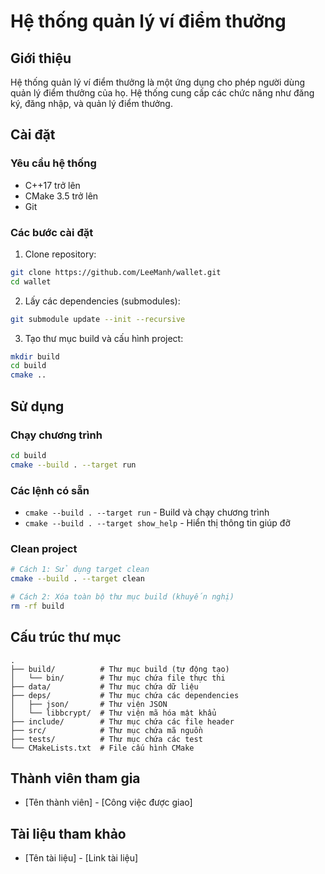 # Hệ thống quản lý ví điểm thưởng

## Giới thiệu

Hệ thống quản lý ví điểm thưởng là một ứng dụng cho phép người dùng quản lý điểm thưởng của họ. Hệ thống cung cấp các chức năng như đăng ký, đăng nhập, và quản lý điểm thưởng.

## Cài đặt

### Yêu cầu hệ thống

- C++17 trở lên
- CMake 3.5 trở lên
- Git

### Các bước cài đặt

1. Clone repository:

```bash
git clone https://github.com/LeeManh/wallet.git
cd wallet
```

2. Lấy các dependencies (submodules):

```bash
git submodule update --init --recursive
```

3. Tạo thư mục build và cấu hình project:

```bash
mkdir build
cd build
cmake ..
```

## Sử dụng

### Chạy chương trình

```bash
cd build
cmake --build . --target run
```

### Các lệnh có sẵn

- `cmake --build . --target run` - Build và chạy chương trình
- `cmake --build . --target show_help` - Hiển thị thông tin giúp đỡ

### Clean project

```bash
# Cách 1: Sử dụng target clean
cmake --build . --target clean

# Cách 2: Xóa toàn bộ thư mục build (khuyến nghị)
rm -rf build
```

## Cấu trúc thư mục

```
.
├── build/          # Thư mục build (tự động tạo)
│   └── bin/        # Thư mục chứa file thực thi
├── data/           # Thư mục chứa dữ liệu
├── deps/           # Thư mục chứa các dependencies
│   ├── json/       # Thư viện JSON
│   └── libbcrypt/  # Thư viện mã hóa mật khẩu
├── include/        # Thư mục chứa các file header
├── src/            # Thư mục chứa mã nguồn
├── tests/          # Thư mục chứa các test
└── CMakeLists.txt  # File cấu hình CMake
```

## Thành viên tham gia

- [Tên thành viên] - [Công việc được giao]

## Tài liệu tham khảo

- [Tên tài liệu] - [Link tài liệu]

